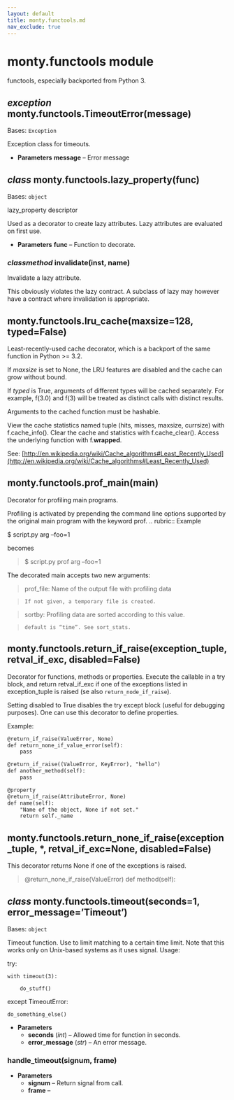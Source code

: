 ```yaml
---
layout: default
title: monty.functools.md
nav_exclude: true
---
```


# monty.functools module

functools, especially backported from Python 3.

## *exception* monty.functools.TimeoutError(message)

Bases: `Exception`

Exception class for timeouts.

* **Parameters**
  **message** – Error message

## *class* monty.functools.lazy_property(func)

Bases: `object`

lazy_property descriptor

Used as a decorator to create lazy attributes. Lazy attributes
are evaluated on first use.

* **Parameters**
  **func** – Function to decorate.

### *classmethod* invalidate(inst, name)

Invalidate a lazy attribute.

This obviously violates the lazy contract. A subclass of lazy
may however have a contract where invalidation is appropriate.

## monty.functools.lru_cache(maxsize=128, typed=False)

Least-recently-used cache decorator, which is a backport of the same
function in Python >= 3.2.

If *maxsize* is set to None, the LRU features are disabled and the cache
can grow without bound.

If *typed* is True, arguments of different types will be cached separately.
For example, f(3.0) and f(3) will be treated as distinct calls with
distinct results.

Arguments to the cached function must be hashable.

View the cache statistics named tuple (hits, misses, maxsize, currsize)
with f.cache_info().  Clear the cache and statistics with f.cache_clear().
Access the underlying function with f.**wrapped**.

See:  [http://en.wikipedia.org/wiki/Cache_algorithms#Least_Recently_Used](http://en.wikipedia.org/wiki/Cache_algorithms#Least_Recently_Used)

## monty.functools.prof_main(main)

Decorator for profiling main programs.

Profiling is activated by prepending the command line options
supported by the original main program with the keyword prof.
.. rubric:: Example

$ script.py arg –foo=1

becomes

> $ script.py prof arg –foo=1

The decorated main accepts two new arguments:

> prof_file: Name of the output file with profiling data

> ```none
> If not given, a temporary file is created.
> ```

> sortby: Profiling data are sorted according to this value.

> ```none
> default is “time”. See sort_stats.
> ```

## monty.functools.return_if_raise(exception_tuple, retval_if_exc, disabled=False)

Decorator for functions, methods or properties. Execute the callable in a
try block, and return retval_if_exc if one of the exceptions listed in
exception_tuple is raised (se also `return_node_if_raise`).

Setting disabled to True disables the try except block (useful for
debugging purposes). One can use this decorator to define properties.

Example:

```default
@return_if_raise(ValueError, None)
def return_none_if_value_error(self):
    pass

@return_if_raise((ValueError, KeyError), "hello")
def another_method(self):
    pass

@property
@return_if_raise(AttributeError, None)
def name(self):
    "Name of the object, None if not set."
    return self._name
```

## monty.functools.return_none_if_raise(exception_tuple, \*, retval_if_exc=None, disabled=False)

This decorator returns None if one of the exceptions is raised.

> @return_none_if_raise(ValueError)
> def method(self):

## *class* monty.functools.timeout(seconds=1, error_message=’Timeout’)

Bases: `object`

Timeout function. Use to limit matching to a certain time limit. Note that
this works only on Unix-based systems as it uses signal. Usage:

try:

```none
with timeout(3):

    do_stuff()
```

except TimeoutError:

```none
do_something_else()
```

* **Parameters**
  * **seconds** (*int*) – Allowed time for function in seconds.
  * **error_message** (*str*) – An error message.

### handle_timeout(signum, frame)

* **Parameters**
  * **signum** – Return signal from call.
  * **frame** –